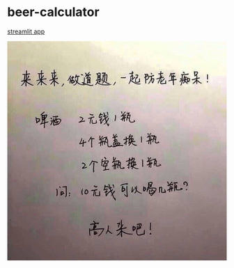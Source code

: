 # beer-calculator
[streamlit app](https://beer-calculator.streamlit.app/)

![question](question.jpg)
